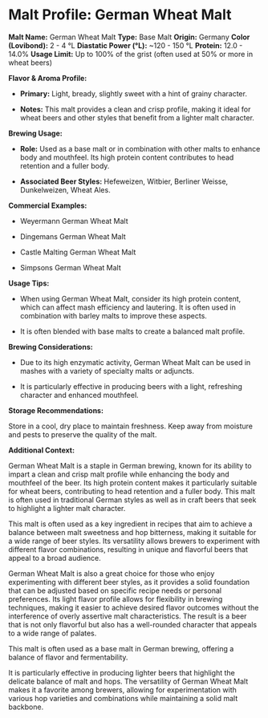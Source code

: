 # Malt Profile: German Wheat Malt

**Malt Name:** German Wheat Malt
**Type:** Base Malt
**Origin:** Germany
**Color (Lovibond):** 2 - 4 °L
**Diastatic Power (°L):** ~120 - 150 °L
**Protein:** 12.0 - 14.0%
**Usage Limit:** Up to 100% of the grist (often used at 50% or more in wheat beers)

**Flavor & Aroma Profile:**

* **Primary:** Light, bready, slightly sweet with a hint of grainy character.

* **Notes:** This malt provides a clean and crisp profile, making it ideal for wheat beers and other styles that benefit from a lighter malt character.

**Brewing Usage:**

* **Role:** Used as a base malt or in combination with other malts to enhance body and mouthfeel. Its high protein content contributes to head retention and a fuller body.

* **Associated Beer Styles:** Hefeweizen, Witbier, Berliner Weisse, Dunkelweizen, Wheat Ales.

**Commercial Examples:**

* Weyermann German Wheat Malt

* Dingemans German Wheat Malt

* Castle Malting German Wheat Malt

* Simpsons German Wheat Malt

**Usage Tips:**

* When using German Wheat Malt, consider its high protein content, which can affect mash efficiency and lautering. It is often used in combination with barley malts to improve these aspects.

* It is often blended with base malts to create a balanced malt profile.

**Brewing Considerations:**

* Due to its high enzymatic activity, German Wheat Malt can be used in mashes with a variety of specialty malts or adjuncts.

* It is particularly effective in producing beers with a light, refreshing character and enhanced mouthfeel.

**Storage Recommendations:**

Store in a cool, dry place to maintain freshness. Keep away from moisture and pests to preserve the quality of the malt.

**Additional Context:**

German Wheat Malt is a staple in German brewing, known for its ability to impart a clean and crisp malt profile while enhancing the body and mouthfeel of the beer. Its high protein content makes it particularly suitable for wheat beers, contributing to head retention and a fuller body. This malt is often used in traditional German styles as well as in craft beers that seek to highlight a lighter malt character.

This malt is often used as a key ingredient in recipes that aim to achieve a balance between malt sweetness and hop bitterness, making it suitable for a wide range of beer styles. Its versatility allows brewers to experiment with different flavor combinations, resulting in unique and flavorful beers that appeal to a broad audience.

German Wheat Malt is also a great choice for those who enjoy experimenting with different beer styles, as it provides a solid foundation that can be adjusted based on specific recipe needs or personal preferences. Its light flavor profile allows for flexibility in brewing techniques, making it easier to achieve desired flavor outcomes without the interference of overly assertive malt characteristics. The result is a beer that is not only flavorful but also has a well-rounded character that appeals to a wide range of palates.

This malt is often used as a base malt in German brewing, offering a balance of flavor and fermentability.

It is particularly effective in producing lighter beers that highlight the delicate balance of malt and hops. The versatility of German Wheat Malt makes it a favorite among brewers, allowing for experimentation with various hop varieties and combinations while maintaining a solid malt backbone.
